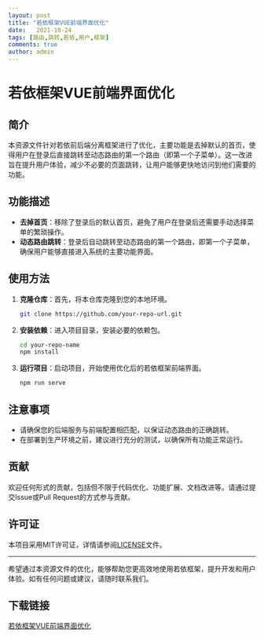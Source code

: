 ```yaml
---
layout: post
title: "若依框架VUE前端界面优化"
date:   2021-10-24
tags: [路由,跳转,若依,用户,框架]
comments: true
author: admin
---
```

# 若依框架VUE前端界面优化

## 简介
本资源文件针对若依前后端分离框架进行了优化，主要功能是去掉默认的首页，使得用户在登录后直接跳转至动态路由的第一个路由（即第一个子菜单）。这一改进旨在提升用户体验，减少不必要的页面跳转，让用户能够更快地访问到他们需要的功能。

## 功能描述
- **去掉首页**：移除了登录后的默认首页，避免了用户在登录后还需要手动选择菜单的繁琐操作。
- **动态路由跳转**：登录后自动跳转至动态路由的第一个路由，即第一个子菜单，确保用户能够直接进入系统的主要功能界面。

## 使用方法
1. **克隆仓库**：首先，将本仓库克隆到您的本地环境。
   ```bash
   git clone https://github.com/your-repo-url.git
   ```
2. **安装依赖**：进入项目目录，安装必要的依赖包。
   ```bash
   cd your-repo-name
   npm install
   ```
3. **运行项目**：启动项目，开始使用优化后的若依框架前端界面。
   ```bash
   npm run serve
   ```

## 注意事项
- 请确保您的后端服务与前端配置相匹配，以保证动态路由的正确跳转。
- 在部署到生产环境之前，建议进行充分的测试，以确保所有功能正常运行。

## 贡献
欢迎任何形式的贡献，包括但不限于代码优化、功能扩展、文档改进等。请通过提交Issue或Pull Request的方式参与贡献。

## 许可证
本项目采用MIT许可证，详情请参阅[LICENSE](LICENSE)文件。

---

希望通过本资源文件的优化，能够帮助您更高效地使用若依框架，提升开发和用户体验。如有任何问题或建议，请随时联系我们。

## 下载链接

[若依框架VUE前端界面优化](https://pan.quark.cn/s/f098b13dc220)